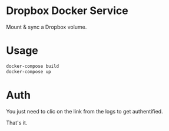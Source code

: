 # Dropbox Docker Service

Mount & sync a Dropbox volume.

# Usage

```bash
docker-compose build
docker-compose up
```

# Auth

You just need to clic on the link from the logs to get authentified.

That's it.
